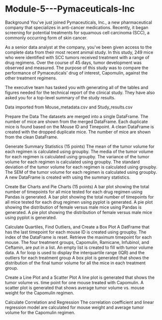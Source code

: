 # Module-5---Pymaceuticals-Inc


Background
You've just joined Pymaceuticals, Inc., a new pharmaceutical company that specializes in anti-cancer medications. Recently, it began screening for potential treatments for squamous cell carcinoma (SCC), a commonly occurring form of skin cancer.

As a senior data analyst at the company, you've been given access to the complete data from their most recent animal study. In this study, 249 mice who were identified with SCC tumors received treatment with a range of drug regimens. Over the course of 45 days, tumor development was observed and measured. The purpose of this study was to compare the performance of Pymaceuticals’ drug of interest, Capomulin, against the other treatment regimens.

The executive team has tasked you with generating all of the tables and figures needed for the technical report of the clinical study. They have also asked you for a top-level summary of the study results.

Data imported from Mouse_metadata.csv and Study_results.csv

Prepare the Data 
The datasets are merged into a single DataFrame. 
The number of mice are shown from the merged DataFrame. 
Each duplicate mice is found based on the Mouse ID and Timepoint.
A clean DataFrame is created with the dropped duplicate mice. 
The number of mice are shown from the clean DataFrame. 

Generate Summary Statistics (15 points)
The mean of the tumor volume for each regimen is calculated using groupby. 
The media of the tumor volume for each regimen is calculated using groupby. 
The variance of the tumor volume for each regimen is calculated using groupby. 
The standard deviation of the tumor volume for each regimen is calculated using groupby. 
The SEM of the tumor volume for each regimen is calculated using groupby. 
A new DataFrame is created with using the summary statistics. 

Create Bar Charts and Pie Charts (15 points)
A bar plot showing the total number of timepoints for all mice tested for each drug regimen using Pandas is generated. 
A bar plot showing the total number of timepoints for all mice tested for each drug regimen using pyplot is generated. 
A pie plot showing the distribution of female versus male mice using Pandas is generated. 
A pie plot showing the distribution of female versus male mice using pyplot is generated. 

Calculate Quartiles, Find Outliers, and Create a Box Plot 
A DatFrame that has the last timepoint for each mouse ID is created using groupby. 
The index of the DataFrame is reset. 
Retrieve the maximum timepoint for each mouse. 
The four treatment groups, Capomulin, Ramicane, Infubinol, and Ceftamin, are put in a list.
An empty list is created to fill with tumor volume data. 
A for loop is used to display the interquartile range (IQR) and the outliers for each treatment group 
A box plot is generated that shows the distribution of the final tumor volume for all the mice in each treatment group. 

Create a Line Plot and a Scatter Plot 
A line plot is generated that shows the tumor volume vs. time point for one mouse treated with Capomulin. 
A scatter plot is generated that shows average tumor volume vs. mouse weight for the Capomulin regimen. 

Calculate Correlation and Regression 
The correlation coefficient and linear regression model are calculated for mouse weight and average tumor volume for the Capomulin regimen. 
